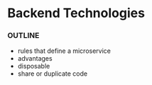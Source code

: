 # Backend Technologies

### OUTLINE
* rules that define a microservice
* advantages
* disposable
* share or duplicate code